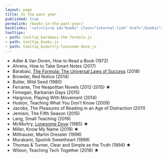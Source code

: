 ```yaml
---
layout: page
title: In the past year
published: true
permalink: /books-in-the-past-year/
backlinks: '<ul><li><a id="books" class="internal-link" href="/books/">Books</a></li></ul>'
tooltips: 
- path: tooltip_barabasi-the-formula.js
- path: tooltip_books.js
- path: tooltip_mcmurtry-lonesome-dove.js
---
```


* Adler & Van Doren, How to Read a Book (1972)
* Ahrens, How to Take Smart Notes (2017)
* Barabási, <a id="barabasi-the-formula" class="internal-link" href="/barabasi-the-formula/">The Formula: The Universal Laws of Success</a> (2018)
* Browder, Red Notice (2014)
* Butler, Wild Seed (1980)
* Ferrante, The Neapolitan Novels (2012-2015) ★
* Finnegan, Barbarian Days (2015)
* Hargrove, Playing With Movement (2014)
* Huston, Teaching What You Don't Know (2009)
* Jacobs, The Pleasures of Reading in an Age of Distraction (2011)
* Jemisin, The Fifth Season (2015)
* Lang, Small Teaching (2016)
* McMurtry, <a id="mcmurtry-lonesome-dove" class="internal-link" href="/mcmurtry-lonesome-dove/">Lonesome Dove</a> (1985) ★
* Miller, Know My Name (2019) ★
* Millhauser, Martin Dressler (1996)
* Murakami, Sputnik Sweetheart (1999)
* Thomas & Turner, Clear and Simple as the Truth (1994) ★
* Wilson, Teaching Tech Together (2018) ★
